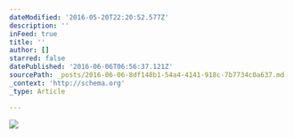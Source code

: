 ```yaml
---
dateModified: '2016-05-20T22:20:52.577Z'
description: ''
inFeed: true
title: ''
author: []
starred: false
datePublished: '2016-06-06T06:56:37.121Z'
sourcePath: _posts/2016-06-06-8df148b1-54a4-4141-918c-7b7734c0a637.md
_context: 'http://schema.org'
_type: Article

---
```

![](https://the-grid-user-content.s3-us-west-2.amazonaws.com/fd594583-2966-412f-ab48-a317fc982d76.jpg)